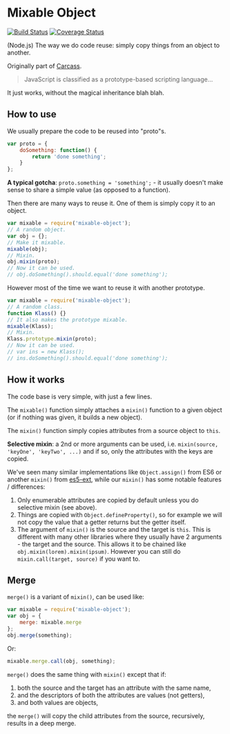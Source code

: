 # Mixable Object

[![Build Status](https://travis-ci.org/Wiredcraft/mixable-object.svg?branch=master)](https://travis-ci.org/Wiredcraft/mixable-object) [![Coverage Status](https://coveralls.io/repos/github/Wiredcraft/mixable-object/badge.svg?branch=master)](https://coveralls.io/github/Wiredcraft/mixable-object?branch=master)

(Node.js) The way we do code reuse: simply copy things from an object to another.

Originally part of [Carcass](https://github.com/Wiredcraft/carcass).

> JavaScript is classified as a prototype-based scripting language...

It just works, without the magical inheritance blah blah.

## How to use

We usually prepare the code to be reused into "proto"s.

```js
var proto = {
    doSomething: function() {
        return 'done something';
    }
};
```

__A typical gotcha__: `proto.something = 'something';` - it usually doesn't make sense to share a simple value (as opposed to a function).

Then there are many ways to reuse it. One of them is simply copy it to an object.

```js
var mixable = require('mixable-object');
// A random object.
var obj = {};
// Make it mixable.
mixable(obj);
// Mixin.
obj.mixin(proto);
// Now it can be used.
// obj.doSomething().should.equal('done something');
```

However most of the time we want to reuse it with another prototype.

```js
var mixable = require('mixable-object');
// A random class.
function Klass() {}
// It also makes the prototype mixable.
mixable(Klass);
// Mixin.
Klass.prototype.mixin(proto);
// Now it can be used.
// var ins = new Klass();
// ins.doSomething().should.equal('done something');
```

## How it works

The code base is very simple, with just a few lines.

The `mixable()` function simply attaches a `mixin()` function to a given object (or if nothing was given, it builds a new object).

The `mixin()` function simply copies attributes from a source object to `this`.

__Selective mixin__: a 2nd or more arguments can be used, i.e. `mixin(source, 'keyOne', 'keyTwo', ...)` and if so, only the attributes with the keys are copied.

We've seen many similar implementations like `Object.assign()` from ES6 or another `mixin()` from [es5-ext](https://github.com/medikoo/es5-ext), while our `mixin()` has some notable features / differences:

1. Only enumerable attributes are copied by default unless you do selective mixin (see above).
2. Things are copied with `Object.defineProperty()`, so for example we will not copy the value that a getter returns but the getter itself.
3. The argument of `mixin()` is the source and the target is `this`. This is different with many other libraries where they usually have 2 arguments - the target and the source. This allows it to be chained like `obj.mixin(lorem).mixin(ipsum)`. However you can still do `mixin.call(target, source)` if you want to.

## Merge

`merge()` is a variant of `mixin()`, can be used like:

```js
var mixable = require('mixable-object');
var obj = {
    merge: mixable.merge
};
obj.merge(something);
```

Or:

```js
mixable.merge.call(obj, something);
```

`merge()` does the same thing with `mixin()` except that if:

1. both the source and the target has an attribute with the same name,
2. and the descriptors of both the attributes are values (not getters),
3. and both values are objects,

the `merge()` will copy the child attributes from the source, recursively, results in a deep merge.
